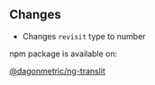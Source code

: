 ## Changes

* Changes `revisit` type to number

npm package is available on:

[@dagonmetric/ng-translit](https://www.npmjs.com/package/@dagonmetric/ng-translit)

